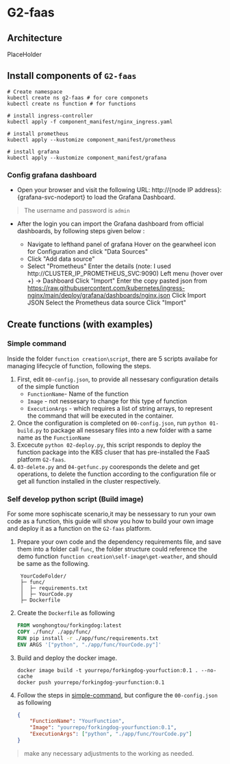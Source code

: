 # G2-faas

## Architecture
PlaceHolder

## Install components of `G2-faas`

```shell
# Create namespace 
kubectl create ns g2-faas # for core componets
kubectl create ns function # for functions

# install ingress-controller
kubectl apply -f component_manifest/nginx_ingress.yaml

# install prometheus
kubectl apply --kustomize component_manifest/prometheus

# install grafana
kubectl apply --kustomize component_manifest/grafana
```

### Config grafana dashboard
- Open your browser and visit the following URL: http://{node IP address}:{grafana-svc-nodeport} to load the Grafana Dashboard.

> The username and password is `admin`

- After the login you can import the Grafana dashboard from official dashboards, by following steps given below :

  - Navigate to lefthand panel of grafana
Hover on the gearwheel icon for Configuration and click "Data Sources"
  - Click "Add data source"
  - Select "Prometheus"
Enter the details (note: I used http://CLUSTER_IP_PROMETHEUS_SVC:9090)
Left menu (hover over +) -> Dashboard
Click "Import"
Enter the copy pasted json from https://raw.githubusercontent.com/kubernetes/ingress-nginx/main/deploy/grafana/dashboards/nginx.json
Click Import JSON
Select the Prometheus data source
Click "Import"


## Create functions (with examples)

### Simple command
Inside the folder `function creation\script`, there are 5 scripts availabe for managing lifecycle of function, following the steps.

1. First, edit `00-config.json`, to provide all nessesary configuration details of the simple function
   - `FunctionName`- Name of the function
   - `Image` - not nessesary to change for this type of function
   - `ExecutionArgs` - which requires a list of string arrays, to represent the command that will be executed in the container.
2. Once the configuration is completed on `00-config.json`, run `python 01-build.py` to package all nessesary files into a new folder with a same name as the `FunctionName`
3. Excecute `python 02-deploy.py`, this script responds to deploy the function package into the K8S cluser that has pre-installed the FaaS platform `G2-faas`.
4. `03-delete.py` and `04-getfunc.py` cooresponds the delete and get operations, to delete the function according to the configuration file or get all function installed in the cluster respectively.

### Self develop python script (Build image)

For some more sophiscate scenario,it may be nessessary to run your own code as a function, this guide will show you how to build your own image and deploy it as a function on the `G2-faas` platform.

1. Prepare your own code and the dependency requirements file, and save them into a folder call `func`, the folder structure could reference the demo function `function creation\self-image\get-weather`, and should be same as the following.
   ```
    YourCodeFolder/
    ├─ func/
    │  ├─ requirements.txt
    │  ├─ YourCode.py
    ├─ Dockerfile
   ```
2. Create the `Dockerfile` as following
    ```dockerfile
    FROM wonghongtou/forkingdog:latest
    COPY ./func/ ./app/func/
    RUN pip install -r ./app/func/requirements.txt
    ENV ARGS '["python", "./app/func/YourCode.py"]'
    ```
3. Build and deploy the docker image.
   ```shell
   docker image build -t yourrepo/forkingdog-yourfuction:0.1 . --no-cache
   docker push yourrepo/forkingdog-yourfunction:0.1
   ```
4. Follow the steps in [simple-command](#simple-command), but configure the `00-config.json` as following
    ```json
    {
        "FunctionName": "YourFunction",
        "Image": "yourrepo/forkingdog-yourfunction:0.1",
        "ExecutionArgs": ["python", "./app/func/YourCode.py"]
    }
    ```
> make any necessary adjustments to the working as needed.